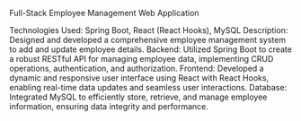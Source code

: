 Full-Stack Employee Management Web Application

Technologies Used: Spring Boot, React (React Hooks), MySQL
Description: Designed and developed a comprehensive employee management system to add and update employee details.
Backend: Utilized Spring Boot to create a robust RESTful API for managing employee data, implementing CRUD operations, authentication, and authorization.
Frontend: Developed a dynamic and responsive user interface using React with React Hooks, enabling real-time data updates and seamless user interactions.
Database: Integrated MySQL to efficiently store, retrieve, and manage employee information, ensuring data integrity and performance.

